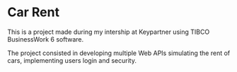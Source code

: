 # Car Rent

This is a project made during my intership at Keypartner using TIBCO BusinessWork 6 software.

The project consisted in developing multiple Web APIs simulating the rent of cars, implementing users login and security.
